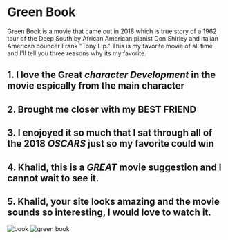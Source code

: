 # Green Book
Green Book is a movie that came out in 2018 which is true story of a 1962 tour of the Deep South by African American pianist Don Shirley and Italian American bouncer Frank "Tony Lip." This is my favorite movie of all time and I'll tell you three reasons why its my favorite. 

## 1. I love the Great *character Development* in the movie espically from the main character
## 2. Brought me closer with my **BEST FRIEND** 
## 3. I enojoyed it so much that I sat through all of the 2018 *OSCARS* just so my favorite could win
## 4. Khalid, this is a *GREAT* movie suggestion and I cannot wait to see it.
## 5. Khalid, your site looks amazing and the movie sounds so interesting, I would love to watch it.

![book](https://github.com/L1DLID/favorite/assets/143013239/fa4d5db9-8896-4226-8862-b87496599486)
![green book](https://github.com/L1DLID/favorite/assets/142946140/4ae2fc71-be76-4dc2-9249-86a7e07724c7)
